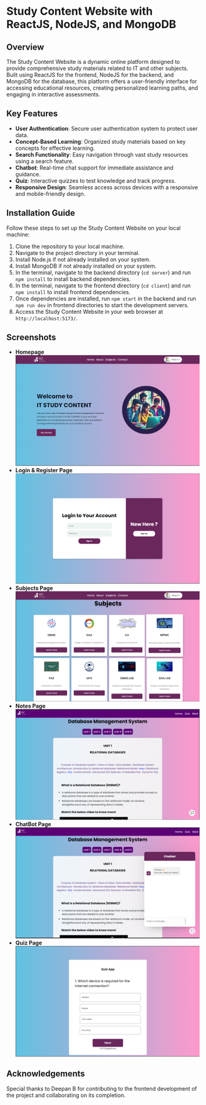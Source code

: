 # Study Content Website with ReactJS, NodeJS, and MongoDB

## Overview

The Study Content Website is a dynamic online platform designed to provide comprehensive study materials related to IT and other subjects. Built using ReactJS for the frontend, NodeJS for the backend, and MongoDB for the database, this platform offers a user-friendly interface for accessing educational resources, creating personalized learning paths, and engaging in interactive assessments.

## Key Features

- **User Authentication**: Secure user authentication system to protect user data.
- **Concept-Based Learning**: Organized study materials based on key concepts for effective learning.
- **Search Functionality**: Easy navigation through vast study resources using a search feature.
- **Chatbot**: Real-time chat support for immediate assistance and guidance.
- **Quiz**: Interactive quizzes to test knowledge and track progress.
- **Responsive Design**: Seamless access across devices with a responsive and mobile-friendly design.

## Installation Guide

Follow these steps to set up the Study Content Website on your local machine:

1. Clone the repository to your local machine.
2. Navigate to the project directory in your terminal.
3. Install Node.js if not already installed on your system.
4. Install MongoDB if not already installed on your system.
5. In the terminal, navigate to the backend directory (`cd server`) and run `npm install` to install backend dependencies.
6. In the terminal, navigate to the frontend directory (`cd client`) and run `npm install` to install frontend dependencies.
7. Once dependencies are installed, run `npm start` in the backend and  run `npm run dev` in frontend directories to start the development servers.
8. Access the Study Content Website in your web browser at `http://localhost:5173/`.

## Screenshots

- **Homepage**
  ![Homepage](screenshots/homepage.png)
- **Login & Register Page**
  ![Login & Register Page](screenshots/login_register.png)
- **Subjects Page**
  ![Subjects Page](screenshots/subjects.png)
- **Notes Page**
  ![Notes Page](screenshots/notes.png)
- **ChatBot Page**
  ![ChatBot Page](screenshots/chatbot.png)
- **Quiz Page**
  ![Quiz Page](screenshots/quiz.png)

## Acknowledgements

Special thanks to Deepan B for contributing to the frontend development of the project and collaborating on its completion.
